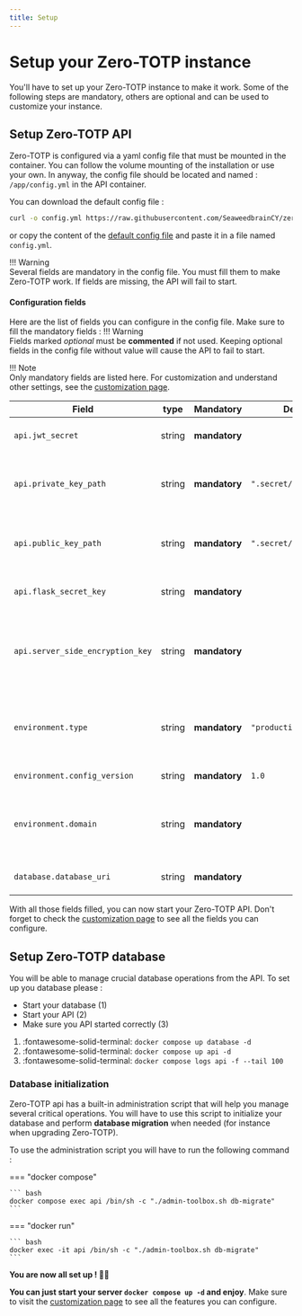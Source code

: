 ```yaml
---
title: Setup
---
```


# Setup your Zero-TOTP instance
You'll have to set up your Zero-TOTP instance to make it work. Some of the following steps are mandatory, others are optional and can be used to customize your instance.


##  Setup Zero-TOTP API
Zero-TOTP is configured via a yaml config file that must be mounted in the container. You can follow the volume mounting of the installation or use your own. In anyway, the config file should be located and named : `/app/config.yml` in the API container.

You can download the default config file :
```bash
curl -o config.yml https://raw.githubusercontent.com/SeaweedbrainCY/zero-totp/refs/heads/main/api/config/config-example.yml
```
or copy the content of the [default config file](https://raw.githubusercontent.com/SeaweedbrainCY/zero-totp/refs/heads/main/api/config/config-example.yml) and paste it in a file named `config.yml`.

!!! Warning  
    Several fields are mandatory in the config file. You must fill them to make Zero-TOTP work. If fields are missing, the API will fail to start.

#### Configuration fields
Here are the list of fields you can configure in the config file. Make sure to fill the mandatory fields : 
!!! Warning  
    Fields marked *optional* must be **commented** if not used. Keeping optional fields in the config file without value will cause the API to fail to start.

!!! Note  
    Only mandatory fields are listed here. For customization and understand other settings, see the [customization page](customization.md).

| Field | type | Mandatory | Default | Description |
|-------|-------|-----------|---------|-------------| 
| `api.jwt_secret` | string | **mandatory** | ` ` | A random 128 alphanumeric char string used to sign JWT tokens. [Safe generation tool](https://tools.stchepinsky.net/token-generator?length=128) |
| `api.private_key_path` | string | **mandatory** | `".secret/private.pem"` |  Absolute path to the API private key used to sign vaults to guarantee their authenticity.  This must be a PEM encoded RSA private key. **If the file does not exist, it will be generated at startup.** |
| `api.public_key_path` | string |**mandatory** |  `".secret/public.pem"` | Absolute path to the API public key used to verify vaults authenticity. This must be a PEM encoded RSA public key. **If the file does not exist, it will be generated at startup.** |
| `api.flask_secret_key` | string | **mandatory** | ` ` |  A random 128 alphanumeric char string used to encrypt flask session.  [Safe generation tool](https://tools.stchepinsky.net/token-generator?length=128)  |
| `api.server_side_encryption_key` | string | **mandatory** | ` ` |  A random 128 alphanumeric char string used to encrypt data stored in the database that is not Encrypted by default by the ZKE flow. **BE CAREFULL WITHOUT THIS KEY SOME OF SAVED DATA WILL BE UNREADABLE. DO NOT LOOSE THIS KEY.** [Safe generation tool](https://tools.stchepinsky.net/token-generator?length=128)  |
|  `environment.type` | string |**mandatory** | `"production"` | This value is used to determine the logging level and security features enabling. Possible values are "local", "development" and "production". For security reasons, production instances should run under `"production"` type. |
|  `environment.config_version` | string |**mandatory** | `1.0` | DO NOT modify this value if not prompted to do so.|
|  `environment.domain` | string |**mandatory** | ` ` | Domain used by your instance. This is used to enforce the security of the API. The API must be served over HTTPS. Only include the domain name, without the protocol or path. The domain MUST be the same as the one used in the frontend.|
|  `database.database_uri` | string |**mandatory** | ` ` | The URI of the database to connect to. The URI must be in the format of `"mysql://user:password@host:port/db_name"` |

With all those fields filled, you can now start your Zero-TOTP API. Don't forget to check the [customization page](customization.md) to see all the fields you can configure. 

##  Setup Zero-TOTP database

You will be able to manage crucial database operations from the API. To set up you database please : 

<div class="annotate" markdown>

- Start your database (1)
- Start your API (2)
- Make sure you API started correctly (3)

</div>

1. :fontawesome-solid-terminal: `docker compose up database -d` 
2. :fontawesome-solid-terminal: `docker compose up api -d` 
3. :fontawesome-solid-terminal: `docker compose logs api -f --tail 100` 


### Database initialization

Zero-TOTP api has a built-in administration script that will help you manage several critical operations. You will have to use this script to initialize your database and perform **database migration** when needed (for instance when upgrading Zero-TOTP).

To use the administration script you will have to run the following command : 

=== "docker compose"

    ``` bash
    docker compose exec api /bin/sh -c "./admin-toolbox.sh db-migrate"
    ```

=== "docker run"

    ``` bash
    docker exec -it api /bin/sh -c "./admin-toolbox.sh db-migrate"
    ```

**You are now all set up ! 🎉🎉**

**You can just start your server `docker compose up -d` and enjoy**. Make sure to visit the [customization page](customization.md) to see all the features you can configure.